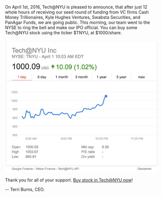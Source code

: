 On April 1st, 2016, Tech@NYU is pleased to announce, that after just 12 whole hours of receiving our seed round of funding from VC firms Cash Money Trillionaires, Kyle Hughes Ventures,  Swabsta Securities, and PanAgar Funds, we are going public. This morning, our team went to the NYSE to ring the bell and make our IPO official. You can buy some Tech@NYU stock using the ticker $TNYU, at $1000/share.

![Stock ticker](/lib/img/stock-ticker.png)

Thank you for all of your support. [Buy stock in Tech@NYU now](https://venmo.com/?txn=pay&recipients=techatnyu&amount=10&note=for%20going%20public!!!!&audience=public)!

-- Terri Burns, CEO.
